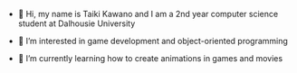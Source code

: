 - 👋 Hi, my name is Taiki Kawano and I am a 2nd year computer science student at Dalhousie University
  
- 👀 I’m interested in game development and object-oriented programming
  
- 🌱 I’m currently learning how to create animations in games and movies



<!---
tykawano/tykawano is a ✨ special ✨ repository because its `README.md` (this file) appears on your GitHub profile.
You can click the Preview link to take a look at your changes.
--->
